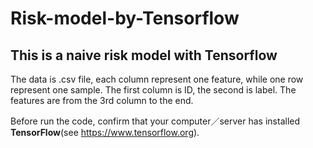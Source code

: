 # Risk-model-by-Tensorflow
## This is a naive risk model with Tensorflow
The data is .csv file, each column represent one feature, while one row represent one sample.
The first column is ID, the second is label. The features are from the 3rd column to the end.

Before run the code, confirm that your computer／server has installed **TensorFlow**(see <https://www.tensorflow.org>).
